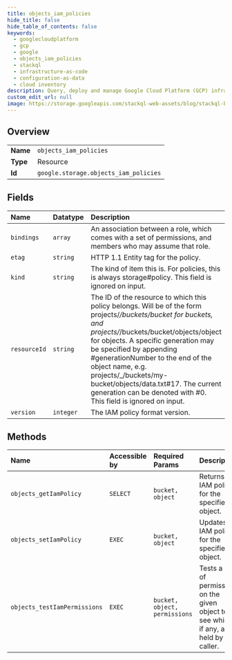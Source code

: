 ```yaml
---
title: objects_iam_policies
hide_title: false
hide_table_of_contents: false
keywords:
  - googlecloudplatform
  - gcp
  - google
  - objects_iam_policies
  - stackql
  - infrastructure-as-code
  - configuration-as-data
  - cloud inventory
description: Query, deploy and manage Google Cloud Platform (GCP) infrastructure and resources using SQL
custom_edit_url: null
image: https://storage.googleapis.com/stackql-web-assets/blog/stackql-blog-post-featured-image.png
---
```

  
    

## Overview
<table><tbody>
<tr><td><b>Name</b></td><td><code>objects_iam_policies</code></td></tr>
<tr><td><b>Type</b></td><td>Resource</td></tr>
<tr><td><b>Id</b></td><td><code>google.storage.objects_iam_policies</code></td></tr>
</tbody></table>

## Fields
| Name | Datatype | Description |
|:-----|:---------|:------------|
| `bindings` | `array` | An association between a role, which comes with a set of permissions, and members who may assume that role. |
| `etag` | `string` | HTTP 1.1  Entity tag for the policy. |
| `kind` | `string` | The kind of item this is. For policies, this is always storage#policy. This field is ignored on input. |
| `resourceId` | `string` | The ID of the resource to which this policy belongs. Will be of the form projects/_/buckets/bucket for buckets, and projects/_/buckets/bucket/objects/object for objects. A specific generation may be specified by appending #generationNumber to the end of the object name, e.g. projects/_/buckets/my-bucket/objects/data.txt#17. The current generation can be denoted with #0. This field is ignored on input. |
| `version` | `integer` | The IAM policy format version. |
## Methods
| Name | Accessible by | Required Params | Description |
|:-----|:--------------|:----------------|:------------|
| `objects_getIamPolicy` | `SELECT` | `bucket, object` | Returns an IAM policy for the specified object. |
| `objects_setIamPolicy` | `EXEC` | `bucket, object` | Updates an IAM policy for the specified object. |
| `objects_testIamPermissions` | `EXEC` | `bucket, object, permissions` | Tests a set of permissions on the given object to see which, if any, are held by the caller. |
